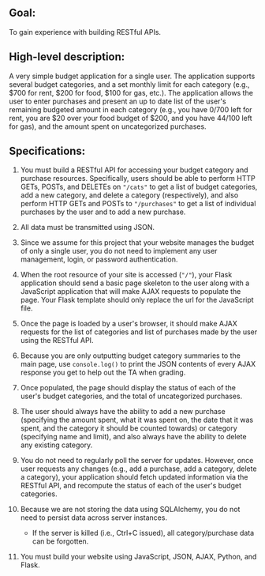 ## Goal:
To gain experience with building RESTful APIs.

## High-level description:
A very simple budget application for a single user. The
application supports several budget categories, and a set monthly limit
for each category (e.g., $700 for rent, $200 for food, $100 for gas, etc.).
The application allows the user to enter purchases and present an up to
date list of the user's remaining budgeted amount in each category (e.g., you
have $0/$700 left for rent, you are $20 over your food budget of $200, and you
have $44/$100 left for gas), and the amount spent on uncategorized purchases.

## Specifications:
1. You must build a RESTful API for accessing your budget category and purchase
	resources. Specifically, users should be able to perform HTTP GETs, POSTs,
	and DELETEs on `"/cats"` to get a list of budget categories, add a new
	category, and delete a category (respectively), and also perform HTTP GETs
	and POSTs to `"/purchases"` to get a list of individual purchases by the user
	and to add a new purchase.

1.  All data must be transmitted using JSON.

1. Since we assume for this project that your website manages the budget of
	only a single user, you do not need to implement any user management,
	login, or password authentication.

1. When the root resource of your site is accessed (`"/"`), your Flask
	application should send a basic page skeleton to the user along with a
	JavaScript application that will make AJAX requests to populate the page.
	Your Flask template should only replace the url for the JavaScript file.

1. Once the page is loaded by a user's browser, it should make AJAX requests
	for the list of categories and list of purchases made by the user using the
	RESTful API.

1. Because you are only outputting budget category summaries to the main page,
	use `console.log()` to print the JSON contents of every AJAX response you
	get to help out the TA when grading.

1. Once populated, the page should display the status of each of the user's
	budget categories, and the total of uncategorized purchases.

1. The user should always have the ability to add a new purchase (specifying
	the amount spent, what it was spent on, the date that it was spent, and the
	category it should be counted towards) or category (specifying name and
	limit), and also always have the ability to delete any existing category.

1. You do not need to regularly poll the server for updates. However, once user
	requests any changes (e.g., add a purchase, add a category, delete a
	category), your application should fetch updated information via the
	RESTful API, and recompute the status of each of the user's budget
	categories.

1. Because we are not storing the data using SQLAlchemy, you do not need to
	persist data across server instances.

	* If the server is killed (i.e., Ctrl+C issued), all category/purchase data
		can be forgotten.

1. You must build your website using JavaScript, JSON, AJAX, Python, and
	Flask.